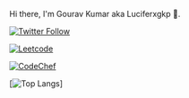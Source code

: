 Hi there, I'm Gourav Kumar aka Luciferxgkp :wave:.

[![Twitter Follow](https://img.shields.io/twitter/follow/GouravK37913421?label=Follow)](https://twitter.com/intent/follow?screen_name=GouravK37913421)

[![Leetcode](https://img.shields.io/badge/Leetcode-Profile-blue)](https://leetcode.com/LuciferxGKP/)

[![CodeChef](https://img.shields.io/badge/CodeChef-Profile-blue)](https://www.codechef.com/users/luciferxgkp)

[![Top Langs](https://github-readme-stats.vercel.app/api/top-langs/?username=luciferxgkp&layout=compact)]
